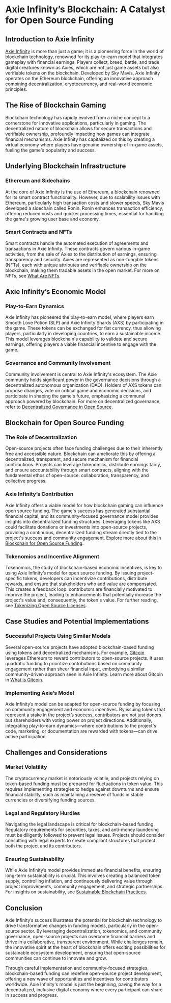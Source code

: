 # Axie Infinity’s Blockchain: A Catalyst for Open Source Funding

## Introduction to Axie Infinity

[Axie Infinity](https://axieinfinity.com/) is more than just a game; it is a pioneering force in the world of blockchain technology, renowned for its play-to-earn model that integrates gameplay with financial earnings. Players collect, breed, battle, and trade digital creatures known as Axies, which are not just game assets but also verifiable tokens on the blockchain. Developed by Sky Mavis, Axie Infinity operates on the Ethereum blockchain, offering an innovative approach combining decentralization, cryptocurrency, and real-world economic principles.

## The Rise of Blockchain Gaming

Blockchain technology has rapidly evolved from a niche concept to a cornerstone for innovative applications, particularly in gaming. The decentralized nature of blockchain allows for secure transactions and verifiable ownership, profoundly impacting how games can integrate financial mechanisms. Axie Infinity has capitalized on this by creating a virtual economy where players have genuine ownership of in-game assets, fueling the game's popularity and success. 

## Underlying Blockchain Infrastructure

### Ethereum and Sidechains

At the core of Axie Infinity is the use of Ethereum, a blockchain renowned for its smart contract functionality. However, due to scalability issues with Ethereum, particularly high transaction costs and slower speeds, Sky Mavis developed a sidechain called Ronin. Ronin enhances transaction efficiency, offering reduced costs and quicker processing times, essential for handling the game's growing user base and economy.

### Smart Contracts and NFTs

Smart contracts handle the automated execution of agreements and transactions in Axie Infinity. These contracts govern various in-game activities, from the sale of Axies to the distribution of earnings, ensuring transparency and security. Axies are represented as non-fungible tokens (NFTs), each with unique attributes and verifiable ownership on the blockchain, making them tradable assets in the open market. For more on NFTs, see [What Are NFTs](https://www.license-token.com/wiki/what-are-nf-ts).

## Axie Infinity’s Economic Model

### Play-to-Earn Dynamics

Axie Infinity has pioneered the play-to-earn model, where players earn Smooth Love Potion (SLP) and Axie Infinity Shards (AXS) by participating in the game. These tokens can be exchanged for fiat currency, thus allowing players, particularly in developing countries, to earn a sustainable income. This model leverages blockchain's capability to validate and secure earnings, offering players a viable financial incentive to engage with the game.

### Governance and Community Involvement

Community involvement is central to Axie Infinity's ecosystem. The Axie community holds significant power in the governance decisions through a decentralized autonomous organization (DAO). Holders of AXS tokens can propose changes, vote on critical game and economic decisions, and participate in shaping the game's future, emphasizing a communal approach powered by blockchain. For more on decentralized governance, refer to [Decentralized Governance in Open Source](https://www.license-token.com/wiki/decentralized-governance-in-open-source).

## Blockchain for Open Source Funding

### The Role of Decentralization

Open-source projects often face funding challenges due to their inherently free and accessible nature. Blockchain can ameliorate this by offering a decentralized, transparent, and secure mechanism for financial contributions. Projects can leverage tokenomics, distribute earnings fairly, and ensure accountability through smart contracts, aligning with the fundamental ethos of open-source: collaboration, transparency, and collective progress.

### Axie Infinity’s Contribution

Axie Infinity offers a viable model for how blockchain gaming can influence open source funding. The game's success has generated substantial financial capital, and its community-focused governance model provides insights into decentralized funding structures. Leveraging tokens like AXS could facilitate donations or investments into open-source projects, providing a continuous, decentralized funding stream directly tied to the project's success and community engagement. Explore more about this in [Blockchain for Open Source Funding](https://www.license-token.com/wiki/blockchain-for-open-source-funding).

### Tokenomics and Incentive Alignment

Tokenomics, the study of blockchain-based economic incentives, is key to using Axie Infinity’s model for open source funding. By issuing project-specific tokens, developers can incentivize contributions, distribute rewards, and ensure that stakeholders who add value are compensated. This creates a feedback loop: contributors are financially motivated to improve the project, leading to enhancements that potentially increase the project's value and, consequently, the token's value. For further reading, see [Tokenizing Open Source Licenses](https://www.license-token.com/wiki/tokenizing-open-source-licenses).

## Case Studies and Potential Implementations

### Successful Projects Using Similar Models

Several open-source projects have adopted blockchain-based funding using tokens and decentralized mechanisms. For example, [Gitcoin](https://gitcoin.co/) leverages Ethereum to reward contributors to open-source projects. It uses quadratic funding to prioritize contributions based on community engagement rather than sheer financial input, embodying a similar community-driven approach seen in Axie Infinity. Learn more about Gitcoin in [What is Gitcoin](https://www.license-token.com/wiki/what-is-gitcoin).

### Implementing Axie’s Model

Axie Infinity’s model can be adapted for open-source funding by focusing on community engagement and economic incentives. By issuing tokens that represent a stake in the project’s success, contributors are not just donors but shareholders with voting power on project directions. Additionally, integrating play-to-earn dynamics—where contributions to the project's code, marketing, or documentation are rewarded with tokens—can drive active participation.

## Challenges and Considerations

### Market Volatility

The cryptocurrency market is notoriously volatile, and projects relying on token-based funding must be prepared for fluctuations in token value. This requires implementing strategies to hedge against downturns and ensure financial stability, such as maintaining a reserve of funds in stable currencies or diversifying funding sources.

### Legal and Regulatory Hurdles

Navigating the legal landscape is critical for blockchain-based funding. Regulatory requirements for securities, taxes, and anti-money laundering must be diligently followed to prevent legal issues. Projects should consider consulting with legal experts to create compliant structures that protect both the project and its contributors.

### Ensuring Sustainability

While Axie Infinity’s model provides immediate financial benefits, ensuring long-term sustainability is crucial. This involves creating a balanced token supply, controlling inflation, and continuously delivering value through project improvements, community engagement, and strategic partnerships. For insights on sustainability, see [Sustainable Blockchain Practices](https://www.license-token.com/wiki/sustainable-blockchain-practices).

## Conclusion

Axie Infinity’s success illustrates the potential for blockchain technology to drive transformative changes in funding models, particularly in the open-source sector. By leveraging decentralization, tokenomics, and community governance, open-source projects can overcome financial barriers and thrive in a collaborative, transparent environment. While challenges remain, the innovative spirit at the heart of blockchain offers exciting possibilities for sustainable ecosystem development, ensuring that open-source communities can continue to innovate and grow. 

Through careful implementation and community-focused strategies, blockchain-based funding can redefine open-source project development, offering a new wave of opportunities and incentives for contributors worldwide. Axie Infinity's model is just the beginning, paving the way for a decentralized, inclusive digital economy where every participant can share in success and progress.